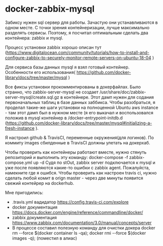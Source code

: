 # docker-zabbix-mysql

Забиксу нужен sql сервер для работы. Зачастую они устанавливаются в одном месте. 
С точки зрения контейнеризации, лучше максимально разделять сервисы. Поэтому, я посчитал оптимальным сделать два контейнера: zabbix и mysql.

Процесс установки zabbix хорошо описан тут (https://www.digitalocean.com/community/tutorials/how-to-install-and-configure-zabbix-to-securely-monitor-remote-servers-on-ubuntu-18-04 )

Для сервиса базы данных mysql я взял готовый контейнер. Особенности его использования( https://github.com/docker-library/docs/tree/master/mysql )

Все фиксы установки прокомментированы в докерфайлах. 
Было странно, что zabbix-server-mysql не создает /usr/share/doc/zabbix-server-mysql/create.sql.gz в контейнере. Этот дамп нужен для содания первоначальных таблиц в базе данных заббикса. Чтобы разобраться, я проделал такие-же шаги установки на полноценной Ubuntu aws instance - там этот дамп был в нужном месте (я его выкачал и воспользовался положив в mysql контейнер в /docker-entrypoint-initdb.d (https://github.com/docker-library/docs/tree/master/mysql#initializing-a-fresh-instance ).

Я настроил github & TravisCI, переменные окружения(для логинов). 
По коммиту images сбилденные в TravisCI  должны улетать на докерхаб.



Чтобы проверить как контейнеры работают вместе, нужно стянуть репозиторий и выполнить эту команду:
docker-compose -f zabbix-compose.yml up -d
Судя по stOut, zabbix server подключается к mysql и уже после появляются какие-то ошибки c zabbix agent. Пожалуйста, намекните где я ошибся.
Чтобы проверить как настроен travis ci, нужно сделать любой комит в orign master - через две минуты появится свежий контейрер на dockerhub.


Мне пригодились:
- .travis.yml вадидатор https://config.travis-ci.com/explore
- docker документация https://docs.docker.com/engine/reference/commandline/docker/
- zabbix документация https://www.zabbix.com/documentation/3.0/manual/concepts/server
- В процессе составил полезную команду для очистки докера docker rm --force $(docker container ls -qa); docker rmi --force $(docker images -q); (поместил в алиас)

